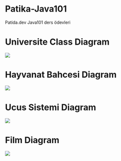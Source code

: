 # Patika-Java101
Patida.dev Java101 ders ödevleri


# Universite Class Diagram

![](https://i.hizliresim.com/iv6iasd.png)

# Hayvanat Bahcesi Diagram

![](https://i.hizliresim.com/i0e7743.png)

# Ucus Sistemi Diagram
![](https://i.hizliresim.com/jfytctf.png)

# Film Diagram
![](https://i.hizliresim.com/s1ry8rb.png)



















